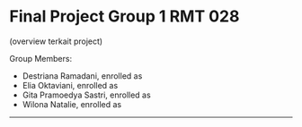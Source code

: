 # Final Project Group 1 RMT 028
(overview terkait project)

Group Members:
- Destriana Ramadani, enrolled as 
- Elia Oktaviani, enrolled as  
- Gita Pramoedya Sastri, enrolled as 
- Wilona Natalie, enrolled as

---


